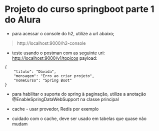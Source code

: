 # Projeto do curso springboot parte 1 do Alura

- para acessar o console do h2, utilize a url abaixo;   
> http://localhost:9000/h2-console

- teste usando o postman com as seguinte uri:   
[http://localhost:9000/v1/topicos](http://localhost:9000/v1/topicos)
payload:         
```
{
    "titulo": "Dúvida",
    "mensagem": "Erro ao criar projeto",
    "nomeCurso": "Spring Boot"
}
```

- para habilitar o suporte do spring à paginação, utilize a anotação @EnableSpringDataWebSupport na classe principal

- cache - usar provedor, Redis por exemplo
- cuidado com o cache, deve ser usado em tabelas que quase não mudam

